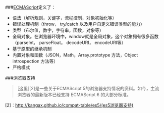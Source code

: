
###[ECMAScript][1]定义了：

* 语法（解析规则，关键字，流程控制，对象初始化等）
* 错误处理机制（throw， try/catch 以及用户自定义错误类型的能力）
* 类型（布尔值，数字，字符串，函数，对象等）
* 全局对象。在浏览器环境中，window就是全局对象，这个对象拥有很多函数（parseInt， parseFloat， decodeURI， encodeURI等）
* 基于原型的继承机制
* 内置对象和函数（JSON，Math，Array.prototype 方法，Object introspection 方法等）
* 严格模式

###浏览器支持
> [这里][2]是一些关于ECMAScript 5的浏览器支持情况的资料。如今，主流浏览器的最新版本已经支持 ECMAScript 6 的大部分标准。

[1]: https://developer.mozilla.org/zh-CN/docs/Web/JavaScript/Language_Resources
[2]：http://kangax.github.io/compat-table/es5/(es5浏览器支持)
